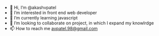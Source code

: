 - 👋 Hi, I’m @akashvpatel
- 👀 I’m interested in front end web developer
- 🌱 I’m currently learning javascript
- 💞️ I’m looking to collaborate on project, in which I expand my knowlrdge
- 📫 How to reach me avpatel.98@gmail.com

<!---
akashvpatel/akashvpatel is a ✨ special ✨ repository because its `README.md` (this file) appears on your GitHub profile.
You can click the Preview link to take a look at your changes.
---

